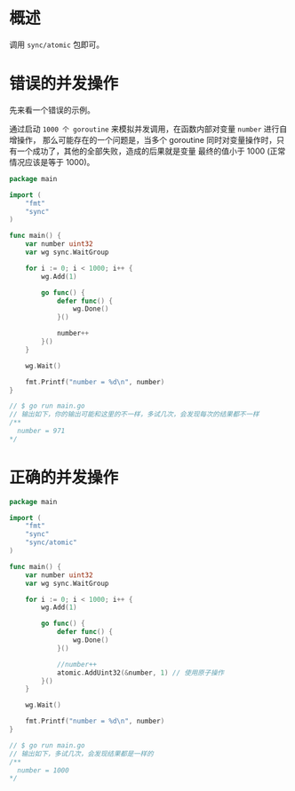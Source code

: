 # 概述

调用 `sync/atomic` 包即可。

# 错误的并发操作

先来看一个错误的示例。

通过启动 `1000 个 goroutine` 来模拟并发调用，在函数内部对变量 `number` 进行自增操作，
那么可能存在的一个问题是，当多个 goroutine 同时对变量操作时，只有一个成功了，其他的全部失败，造成的后果就是变量
最终的值小于 1000 (正常情况应该是等于 1000)。

```go
package main

import (
	"fmt"
	"sync"
)

func main() {
	var number uint32
	var wg sync.WaitGroup

	for i := 0; i < 1000; i++ {
		wg.Add(1)

		go func() {
			defer func() {
				wg.Done()
			}()

			number++
		}()
	}

	wg.Wait()

	fmt.Printf("number = %d\n", number)
}

// $ go run main.go
// 输出如下，你的输出可能和这里的不一样，多试几次，会发现每次的结果都不一样
/**
  number = 971
*/
```

# 正确的并发操作

```go
package main

import (
	"fmt"
	"sync"
	"sync/atomic"
)

func main() {
	var number uint32
	var wg sync.WaitGroup

	for i := 0; i < 1000; i++ {
		wg.Add(1)

		go func() {
			defer func() {
				wg.Done()
			}()

			//number++
			atomic.AddUint32(&number, 1) // 使用原子操作
		}()
	}

	wg.Wait()

	fmt.Printf("number = %d\n", number)
}

// $ go run main.go
// 输出如下，多试几次，会发现结果都是一样的
/**
  number = 1000
*/
```
